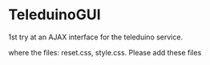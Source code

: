 TeleduinoGUI
============

1st try at an AJAX interface for the teleduino service.


where the files: reset.css, style.css. Please add these files
